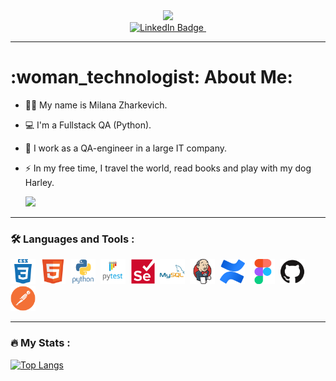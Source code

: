 <div id="header" align="center">
  <img src="https://media.giphy.com/media/v1.Y2lkPTc5MGI3NjExano0Z3VnaHR2c2I3NjVkNnpleDV3b2NiZjJhOWZqZm85ZGR4Z2FwZSZlcD12MV9pbnRlcm5hbF9naWZfYnlfaWQmY3Q9Zw/hpXdHPfFI5wTABdDx9/giphy.gif" width="500"/>
</div align="center">
<div id="soc" align="center">
  <a href="https://www.linkedin.com/in/milana-zharkevich-374087aa/">
    <img src="https://img.shields.io/badge/LinkedIn-blue?style=for-the-badge&logo=linkedin&logoColor=white" alt="LinkedIn Badge"/>
  </a>
  <img src="https://komarev.com/ghpvc/?username=your-github-milalucky&style=flat-square&color=blue" alt=""/>
</div>

---


<h1>:woman_technologist: About Me:</h1>

- :raising_hand_woman:	My name is Milana Zharkevich.
  
- :computer: I'm a Fullstack QA (Python).

- :seedling: I work as a QA-engineer in a large IT company.

- :zap: In my free time, I travel the world, read books and play with my dog ​​Harley.
  <div> <img src="https://giphy.com/stickers/dogs-frenchie-french-bulldogs-5MAXldzIG4ZtqYedCX" width="300"/></div>

---

### :hammer_and_wrench: Languages and Tools :
<div>
  <img src="https://github.com/devicons/devicon/blob/master/icons/css3/css3-plain-wordmark.svg"  title="CSS3" alt="CSS" width="40" height="40"/>&nbsp;
  <img src="https://github.com/devicons/devicon/blob/master/icons/html5/html5-original.svg" title="HTML5" alt="HTML" width="40" height="40"/>&nbsp;
  <img src="https://github.com/devicons/devicon/blob/master/icons/python/python-original-wordmark.svg" title="Python" alt="Python" width="40" height="40"/>&nbsp;
  <img src="https://github.com/devicons/devicon/blob/master/icons/pytest/pytest-original-wordmark.svg" title="Pytest" alt="Pytest" width="40" height="40"/>&nbsp;
  <img src="https://github.com/devicons/devicon/blob/master/icons/selenium/selenium-original.svg" title="Selenium" **alt="Selenium" width="40" height="40"/>&nbsp;
  <img src="https://github.com/devicons/devicon/blob/master/icons/mysql/mysql-original-wordmark.svg" title="MySQL"  alt="MySQL" width="40" height="40"/>&nbsp;
  <img src="https://github.com/devicons/devicon/blob/master/icons/jenkins/jenkins-original.svg" title="Jenkins" **alt="Jenkins" width="40" height="40"/>&nbsp;
<img src="https://github.com/devicons/devicon/blob/master/icons/confluence/confluence-original.svg" title="Confluence" **alt="Confluence" width="40" height="40"/>&nbsp;
<img src="https://github.com/devicons/devicon/blob/master/icons/figma/figma-original.svg" title="Figma" **alt="Figma" width="40" height="40"/>&nbsp;
<img src="https://github.com/devicons/devicon/blob/master/icons/github/github-original.svg" title="Github" **alt="Github" width="40" height="40"/>&nbsp;
   <img src="https://github.com/devicons/devicon/blob/master/icons/postman/postman-original.svg" title="Postman" **alt="Postman" width="40" height="40"/>&nbsp;
</div>

---

### :fire: My Stats :
[![Top Langs](https://github-readme-stats.vercel.app/api/top-langs/?username=milalucky&layout=compact&theme=vision-friendly-dark)](https://github.com/anuraghazra/github-readme-stats)


   
    
